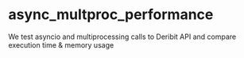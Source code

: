 # async_multproc_performance
We test asyncio and multiprocessing calls to Deribit API and compare execution time &amp; memory usage
